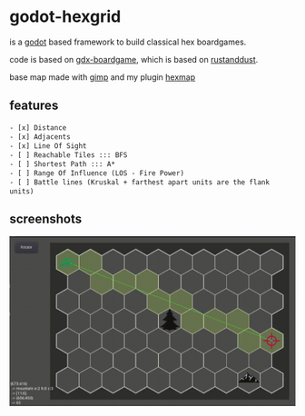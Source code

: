 # godot-hexgrid

is a [godot](https://godotengine.org/) based framework to build classical hex boardgames.

code is based on [gdx-boardgame](https://github.com/jeremyz/gdx-boardgame),
which is based on [rustanddust](https://github.com/jeremyz/rustanddust).

base map made with [gimp](https://www.gimp.org) and my plugin [hexmap](https://github.com/jeremyz/hexmap)

## features

    - [x] Distance
    - [x] Adjacents
    - [x] Line Of Sight
    - [ ] Reachable Tiles ::: BFS
    - [ ] Shortest Path ::: A*
    - [ ] Range Of Influence (LOS - Fire Power)
    - [ ] Battle lines (Kruskal + farthest apart units are the flank units)

## screenshots

![Line Of Sight - Move](data/los.gif)
